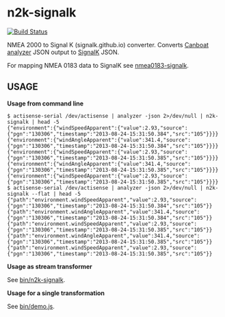 

n2k-signalk
================
[![Build Status](https://travis-ci.org/SignalK/n2k-signalk.svg?branch=master)](https://travis-ci.org/SignalK/n2k-signalk)


NMEA 2000 to Signal K (signalk.github.io) converter. Converts [Canboat analyzer](https://github.com/canboat/canboat/wiki/analyzer) JSON output to [SignalK](http://signalk.github.io/) JSON.

For mapping NMEA 0183 data to SignalK see [nmea0183-signalk](https://github.com/SignalK/nmea0183-signalk).


USAGE
-------------

**Usage from command line**


```
$ actisense-serial /dev/actisense | analyzer -json 2>/dev/null | n2k-signalk | head -5
{"environment":{"windSpeedApparent":{"value":2.93,"source":{"pgn":"130306","timestamp":"2013-08-24-15:31:50.384","src":"105"}}}}
{"environment":{"windAngleApparent":{"value":341.4,"source":{"pgn":"130306","timestamp":"2013-08-24-15:31:50.384","src":"105"}}}}
{"environment":{"windSpeedApparent":{"value":2.93,"source":{"pgn":"130306","timestamp":"2013-08-24-15:31:50.385","src":"105"}}}}
{"environment":{"windAngleApparent":{"value":341.4,"source":{"pgn":"130306","timestamp":"2013-08-24-15:31:50.385","src":"105"}}}}
{"environment":{"windSpeedApparent":{"value":2.93,"source":{"pgn":"130306","timestamp":"2013-08-24-15:31:50.385","src":"105"}}}}
$ actisense-serial /dev/actisense | analyzer -json 2>/dev/null | n2k-signalk --flat | head -5
{"path":"environment.windSpeedApparent","value":2.93,"source":{"pgn":"130306","timestamp":"2013-08-24-15:31:50.384","src":"105"}}
{"path":"environment.windAngleApparent","value":341.4,"source":{"pgn":"130306","timestamp":"2013-08-24-15:31:50.384","src":"105"}}
{"path":"environment.windSpeedApparent","value":2.93,"source":{"pgn":"130306","timestamp":"2013-08-24-15:31:50.385","src":"105"}}
{"path":"environment.windAngleApparent","value":341.4,"source":{"pgn":"130306","timestamp":"2013-08-24-15:31:50.385","src":"105"}}
{"path":"environment.windSpeedApparent","value":2.93,"source":{"pgn":"130306","timestamp":"2013-08-24-15:31:50.385","src":"105"}}
```



**Usage as stream transformer**

See [bin/n2k-signalk](https://github.com/SignalK/n2k-signalk/blob/master/bin/n2k-signalk).

**Usage for a single transformation**

See [bin/demo.js](https://github.com/SignalK/n2k-signalk/blob/master/bin/demo.js).

